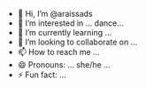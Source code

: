 - 👋 Hi, I’m @araissads
- 👀 I’m interested in ... dance...
- 🌱 I’m currently learning ...
- 💞️ I’m looking to collaborate on ...
- 📫 How to reach me ...
- 😄 Pronouns: ... she/he ...
- ⚡ Fun fact: ...

<!---
araissads/araissads is a ✨ special ✨ repository because its `README.md` (this file) appears on your GitHub profile.
You can click the Preview link to take a look at your changes.
--->
